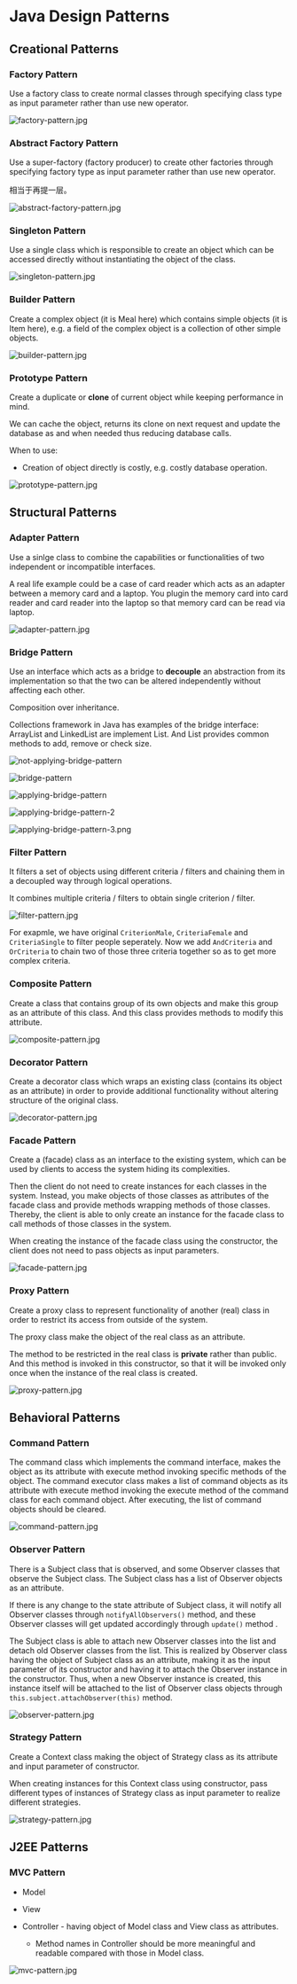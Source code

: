 # Java Design Patterns

## Creational Patterns

### Factory Pattern 

Use a factory class to create normal classes through specifying class type as input parameter rather than use new operator. 

![factory-pattern.jpg](img/factory-pattern.jpg)

### Abstract Factory Pattern

Use a super-factory (factory producer) to create other factories through specifying factory type as input parameter rather than use new operator.

相当于再提一层。

![abstract-factory-pattern.jpg](img/abstract-factory-pattern.jpg)

### Singleton Pattern

Use a single class which is responsible to create an object which can be accessed directly without instantiating the object of the class.

![singleton-pattern.jpg](img/singleton-pattern.jpg)

### Builder Pattern

Create a complex object (it is Meal here) which contains simple objects (it is Item here), e.g. a field of the complex object is a collection of other simple objects. 

![builder-pattern.jpg](img/builder-pattern.jpg)

### Prototype Pattern

Create a duplicate or **clone** of current object while keeping performance in mind.

We can cache the object, returns its clone on next request and update the database as and when needed thus reducing database calls.

When to use:

- Creation of object directly is costly, e.g. costly database operation.

![prototype-pattern.jpg](img/prototype-pattern.jpg)

## Structural Patterns

### Adapter Pattern

Use a sinlge class to combine the capabilities or functionalities of two independent or incompatible interfaces.

A real life example could be a case of card reader which acts as an adapter between a memory card and a laptop. You plugin the memory card into card reader and card reader into the laptop so that memory card can be read via laptop.

![adapter-pattern.jpg](img/adapter-pattern.jpg)

### Bridge Pattern

Use an interface which acts as a bridge to **decouple** an abstraction from its implementation so that the two can be altered independently without affecting each other.

Composition over inheritance.

Collections framework in Java has examples of the bridge interface: ArrayList and LinkedList are implement List. And List provides common methods to add, remove or check size. 

![not-applying-bridge-pattern]()

![bridge-pattern]()

![applying-bridge-pattern]()

![applying-bridge-pattern-2]()

![applying-bridge-pattern-3.png](img/applying-bridge-pattern-3.png)

### Filter Pattern

It filters a set of objects using different criteria / filters and chaining them in a decoupled way through logical operations. 

It combines multiple criteria / filters to obtain single criterion / filter.

![filter-pattern.jpg](img/filter-pattern.jpg)

For exapmle, we have original `CriterionMale`, `CriteriaFemale` and `CriteriaSingle` to filter people seperately. Now we add `AndCriteria` and `OrCriteria` to chain two of those three criteria together so as to get more complex criteria. 

### Composite Pattern

Create a class that contains group of its own objects and make this group as an attribute of this class. And this class provides methods to modify this attribute.

![composite-pattern.jpg](img/composite-pattern.jpg)

### Decorator Pattern

Create a decorator class which wraps an existing class (contains its object as an attribute) in order to provide additional functionality without altering structure of the original class.

![decorator-pattern.jpg](img/decorator-pattern.jpg)

### Facade Pattern 

Create a (facade) class as an interface to the existing system, which can be used by clients to access the system hiding its complexities.

Then the client do not need to create instances for each classes in the system. Instead, you make objects of those classes as attributes of the facade class and provide methods wrapping methods of those classes. Thereby, the client is able to only create an instance for the facade class to call methods of those classes in the system. 

When creating the instance of the facade class using the constructor, the client does not need to pass objects as input parameters. 

![facade-pattern.jpg](img/facade-pattern.jpg)

### Proxy Pattern

Create a proxy class to represent functionality of another (real) class in order to restrict its access from outside of the system. 

The proxy class make the object of the real class as an attribute. 

The method to be restricted in the real class is **private** rather than public. And this method is invoked in this constructor, so that it will be invoked only once when the instance of the real class is created. 

![proxy-pattern.jpg](img/proxy-pattern.jpg)

## Behavioral Patterns

### Command Pattern

The command class which implements the command interface, makes the object as its attribute with execute method invoking specific methods of the object. The command executor class makes a list of command objects as its attribute with execute method invoking the execute method of the command class for each command object. After executing, the list of command objects should be cleared.  

![command-pattern.jpg](img/command-pattern.jpg)

### Observer Pattern 

There is a Subject class that is observed, and some Observer classes that observe the Subject class. The Subject class has a list of Observer objects as an attribute. 

If there is any change to the state attribute of Subject class, it will notify all Observer classes through `notifyAllObservers()` method, and these Observer classes will get updated accordingly through `update()` method . 

The Subject class is able to attach new Observer classes into the list and detach old Observer classes from the list. This is realized by Observer class having the object of Subject class as an attribute, making it as the input parameter of its constructor and having it to attach the Observer instance in the constructor. Thus, when a new Observer instance is created, this instance itself will be attached to the list of Observer class objects through `this.subject.attachObserver(this)` method. 

![observer-pattern.jpg](img/observer-pattern.jpg)

### Strategy Pattern 

Create a Context class making the object of Strategy class as its attribute and input parameter of constructor. 

When creating instances for this Context class using constructor, pass different types of instances of Strategy class as input parameter to realize different strategies. 

![strategy-pattern.jpg](img/strategy-pattern.jpg) 

## J2EE Patterns

### MVC Pattern 

- Model 

- View 
- Controller - having object of Model class and View class as attributes. 
  - Method names in Controller should be more meaningful and readable compared with those in Model class. 

![mvc-pattern.jpg](img/mvc-pattern.jpg)